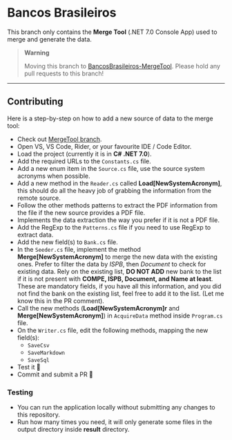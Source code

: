 # Bancos Brasileiros

This branch only contains the **Merge Tool** (.NET 7.0 Console App) used to merge and generate the data.

> **Warning**
> 
> Moving this branch to [BancosBrasileiros-MergeTool](https://github.com/guibranco/BancosBrasileiros-MergeTool). Please hold any pull requests to this branch!
---

## Contributing

Here is a step-by-step on how to add a new source of data to the merge tool:

-  Check out [MergeTool branch](https://github.com/guibranco/BancosBrasileiros/tree/MergeTool).
-  Open VS, VS Code, Rider, or your favourite IDE / Code Editor.
-  Load the project (currently it is in **C# .NET 7.0**).
-  Add the required URLs to the `Constants.cs` file.
-  Add a new enum item in the `Source.cs` file, use the source system acronyms when possible.
-  Add a new method in the `Reader.cs` called **Load\[NewSystemAcronym]**, this should do all the heavy job of grabbing the information from the remote source.
-  Follow the other methods patterns to extract the PDF information from the file if the new source provides a PDF file.
-  Implements the data extraction the way you prefer if it is not a PDF file.
-  Add the RegExp to the `Patterns.cs` file if you need to use RegExp to extract data.
-  Add the new field(s) to `Bank.cs` file.
-  In the `Seeder.cs` file, implement the method **Merge\[NewSystemAcronym]** to merge the new data with the existing ones. Prefer to filter the data by *ISPB*, then *Document* to check for existing data. Rely on the existing list, **DO NOT ADD** new bank to the list if it is not present with **COMPE, ISPB, Document, and Name at least**. These are mandatory fields, if you have all this information, and you did not find the bank on the existing list, feel free to add it to the list. (Let me know this in the PR comment).
-  Call the new methods (**Load\[NewSystemAcronym]r** and **Merge\[NewSystemAcronym]**) in `AcquireData` method inside `Program.cs` file.
-  On the `Writer.cs` file, edit the following methods, mapping the new field(s):
   -  `SaveCsv`
   -  `SaveMarkdown`
   -  `SaveSql`
 -  Test it 🧪 
 -  Commit and submit a PR 🎉

### Testing

-  You can run the application locally without submitting any changes to this repository.
-  Run how many times you need, it will only generate some files in the output directory inside **result** directory.
  
